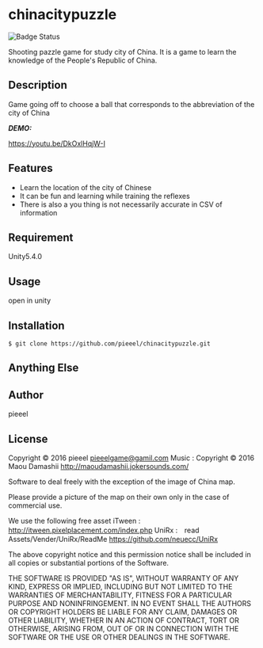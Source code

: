 # chinacitypuzzle

![Badge Status](https://ci-as-a-service)

Shooting pazzle game for study city of China.
It is a game to learn the knowledge of the People's Republic of China.

## Description

Game going off to choose a ball that corresponds to the abbreviation of the city of China

***DEMO:***

https://youtu.be/DkOxlHqjW-I

## Features

- Learn the location of the city of Chinese
- It can be fun and learning while training the reflexes
- There is also a you thing is not necessarily accurate in CSV of information

## Requirement

Unity5.4.0

## Usage

open in unity

## Installation

    $ git clone https://github.com/pieeel/chinacitypuzzle.git

## Anything Else



## Author

pieeel

## License

Copyright © 2016 pieeel <pieeelgame@gamil.com>
Music : Copyright © 2016 Maou Damashii <http://maoudamashii.jokersounds.com/>

Software to deal freely with the exception of the image of China map. 

Please provide a picture of the map on their own only in the case of commercial use.

We use the following free asset
iTween : http://itween.pixelplacement.com/index.php
UniRx :　read Assets/Vender/UniRx/ReadMe <https://github.com/neuecc/UniRx>

The above copyright notice and this permission notice shall be included in all copies or substantial portions of the Software.

THE SOFTWARE IS PROVIDED "AS IS", WITHOUT WARRANTY OF ANY KIND, EXPRESS OR IMPLIED, INCLUDING BUT NOT LIMITED TO THE WARRANTIES OF MERCHANTABILITY, FITNESS FOR A PARTICULAR PURPOSE AND NONINFRINGEMENT. IN NO EVENT SHALL THE AUTHORS OR COPYRIGHT HOLDERS BE LIABLE FOR ANY CLAIM, DAMAGES OR OTHER LIABILITY, WHETHER IN AN ACTION OF CONTRACT, TORT OR OTHERWISE, ARISING FROM, OUT OF OR IN CONNECTION WITH THE SOFTWARE OR THE USE OR OTHER DEALINGS IN THE SOFTWARE.